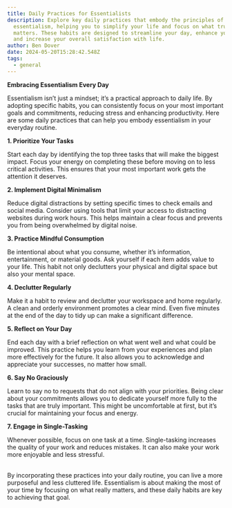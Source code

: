 ```yaml
---
title: Daily Practices for Essentialists
description: Explore key daily practices that embody the principles of
  essentialism, helping you to simplify your life and focus on what truly
  matters. These habits are designed to streamline your day, enhance your focus,
  and increase your overall satisfaction with life.
author: Ben Dover
date: 2024-05-20T15:28:42.548Z
tags:
  - general
---
```

**Embracing Essentialism Every Day**

Essentialism isn’t just a mindset; it’s a practical approach to daily life. By adopting specific habits, you can consistently focus on your most important goals and commitments, reducing stress and enhancing productivity. Here are some daily practices that can help you embody essentialism in your everyday routine.

**1. Prioritize Your Tasks**

Start each day by identifying the top three tasks that will make the biggest impact. Focus your energy on completing these before moving on to less critical activities. This ensures that your most important work gets the attention it deserves.

**2. Implement Digital Minimalism**

Reduce digital distractions by setting specific times to check emails and social media. Consider using tools that limit your access to distracting websites during work hours. This helps maintain a clear focus and prevents you from being overwhelmed by digital noise.

**3. Practice Mindful Consumption**

Be intentional about what you consume, whether it’s information, entertainment, or material goods. Ask yourself if each item adds value to your life. This habit not only declutters your physical and digital space but also your mental space.

**4. Declutter Regularly**

Make it a habit to review and declutter your workspace and home regularly. A clean and orderly environment promotes a clear mind. Even five minutes at the end of the day to tidy up can make a significant difference.

**5. Reflect on Your Day**

End each day with a brief reflection on what went well and what could be improved. This practice helps you learn from your experiences and plan more effectively for the future. It also allows you to acknowledge and appreciate your successes, no matter how small.

**6. Say No Graciously**

Learn to say no to requests that do not align with your priorities. Being clear about your commitments allows you to dedicate yourself more fully to the tasks that are truly important. This might be uncomfortable at first, but it’s crucial for maintaining your focus and energy.

**7. Engage in Single-Tasking**

Whenever possible, focus on one task at a time. Single-tasking increases the quality of your work and reduces mistakes. It can also make your work more enjoyable and less stressful.

\
By incorporating these practices into your daily routine, you can live a more purposeful and less cluttered life. Essentialism is about making the most of your time by focusing on what really matters, and these daily habits are key to achieving that goal.